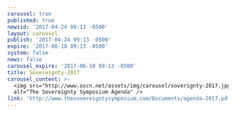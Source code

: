 ```yaml
---
carousel: true
published: true
newsid: '2017-04-24 09:13 -0500'
layout: carousel
publish: '2017-04-24 09:13 -0500'
expire: '2017-06-10 09:13 -0500'
system: false
news: false
carousel_expire: '2017-06-10 09:13 -0500'
title: Sovereignty-2017
carousel_content: >-
  <img src="http://www.oscn.net/assets/img/carousel/soverignty-2017.jpg"
  alt="The Sovereignty Symposium Agenda" />
link: 'http://www.thesovereigntysymposium.com/Documents/agenda-2017.pdf'
---
```

